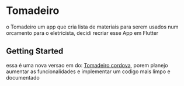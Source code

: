 # Tomadeiro
 
 o Tomadeiro um app que cria lista de materiais para serem usados num orcamento para o eletricista, decidi recriar esse App em Flutter
 
## Getting Started

essa é uma nova versao em do: [Tomadeiro cordova](https://github.com/gvpassos/Tomadeiro), porem planejo aumentar as funcionalidades e implementar um codigo mais limpo e documentado 
